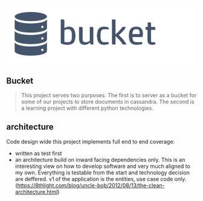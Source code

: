 ![Alt text](/doc/bucket.png?raw=true "Title")


## Bucket

> This project serves two purposes. The first is to server as a bucket  for some of our projects to store documents in cassandra. The second is a learning project with different python technologies.


## architecture

Code design wide this project implements full end to end coverage:
+ written as test first
+ an architecture build on inward facing dependencies only. This is an interesting view on how to develop software and very much aligned to my own. Everything is testable from the start and technology decision are deffered. v1 of the application is the entities, use case code only. (https://8thlight.com/blog/uncle-bob/2012/08/13/the-clean-architecture.html)
